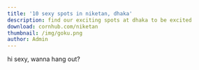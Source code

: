```yaml
---
title: '10 sexy spots in niketan, dhaka'
description: find our exciting spots at dhaka to be excited
download: cornhub.com/niketan
thumbnail: /img/goku.png
author: Admin
---
```

hi sexy, wanna hang out?
